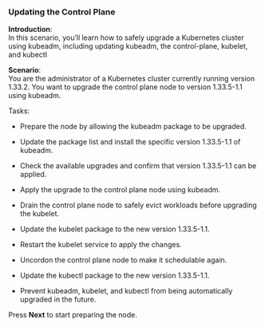 ### Updating the Control Plane

**Introduction**: </br>
In this scenario, you’ll learn how to safely upgrade a Kubernetes cluster using kubeadm, including updating kubeadm, the control-plane, kubelet, and kubectl

**Scenario**: </br>
You are the administrator of a Kubernetes cluster currently running version 1.33.2. You want to upgrade the control plane node to version 1.33.5-1.1 using kubeadm.

Tasks:

- Prepare the node by allowing the kubeadm package to be upgraded.

- Update the package list and install the specific version 1.33.5-1.1 of kubeadm.

- Check the available upgrades and confirm that version 1.33.5-1.1 can be applied.

- Apply the upgrade to the control plane node using kubeadm.

- Drain the control plane node to safely evict workloads before upgrading the kubelet.

- Update the kubelet package to the new version 1.33.5-1.1.

- Restart the kubelet service to apply the changes.

- Uncordon the control plane node to make it schedulable again.

- Update the kubectl package to the new version 1.33.5-1.1.

- Prevent kubeadm, kubelet, and kubectl from being automatically upgraded in the future.

Press **Next** to start preparing the node.
